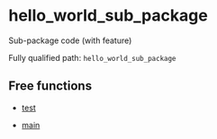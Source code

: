# hello_world_sub_package

Sub-package code (with feature)

Fully qualified path: `hello_world_sub_package`

## Free functions

- [test](./hello_world_sub_package-test.md)

- [main](./hello_world_sub_package-main.md)

